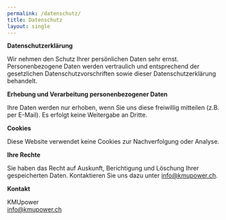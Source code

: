 ```yaml
---
permalink: /datenschutz/
title: Datenschutz
layout: single
---
```


**Datenschutzerklärung**

Wir nehmen den Schutz Ihrer persönlichen Daten sehr ernst. Personenbezogene Daten werden vertraulich und entsprechend der gesetzlichen Datenschutzvorschriften sowie dieser Datenschutzerklärung behandelt.

**Erhebung und Verarbeitung personenbezogener Daten**

Ihre Daten werden nur erhoben, wenn Sie uns diese freiwillig mitteilen (z.B. per E-Mail). Es erfolgt keine Weitergabe an Dritte.

**Cookies**

Diese Website verwendet keine Cookies zur Nachverfolgung oder Analyse.

**Ihre Rechte**

Sie haben das Recht auf Auskunft, Berichtigung und Löschung Ihrer gespeicherten Daten. Kontaktieren Sie uns dazu unter info@kmupower.ch.

**Kontakt**

KMUpower  
info@kmupower.ch
